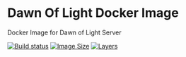 # Dawn Of Light Docker Image
Docker Image for Dawn of Light Server

[![Build status](https://img.shields.io/docker/build/dawnoflight/dolsharp.svg)](https://hub.docker.com/r/dawnoflight/dolsharp/)
[![Image Size](https://img.shields.io/microbadger/image-size/dawnoflight/dolsharp.svg)](https://microbadger.com/images/dawnoflight/dolsharp)
[![Layers](https://img.shields.io/microbadger/layers/dawnoflight/dolsharp.svg)](https://microbadger.com/images/dawnoflight/dolsharp)
